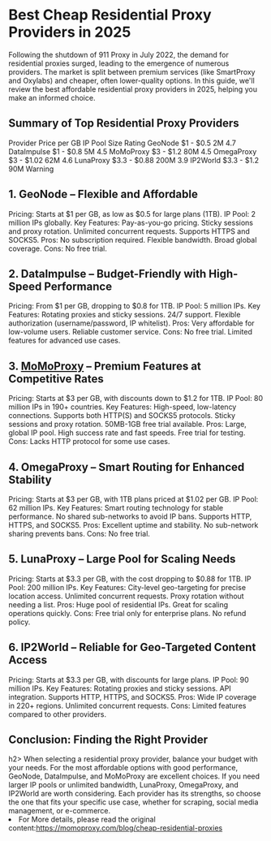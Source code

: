 <h1>Best Cheap Residential Proxy Providers in 2025</h1>

Following the shutdown of 911 Proxy in July 2022, the demand for residential proxies surged, leading to the emergence of numerous providers. The market is split between premium services (like SmartProxy and Oxylabs) and cheaper, often lower-quality options. In this guide, we'll review the best affordable residential proxy providers in 2025, helping you make an informed choice.

<h2>Summary of Top Residential Proxy Providers</h2>
Provider	Price per GB	IP Pool Size	Rating
GeoNode	$1 - $0.5	2M	4.7
DataImpulse	$1 - $0.8	5M	4.5
MoMoProxy	$3 - $1.2	80M	4.5
OmegaProxy	$3 - $1.02	62M	4.6
LunaProxy	$3.3 - $0.88	200M	3.9
IP2World	$3.3 - $1.2	90M	Warning

<h2>1. GeoNode – Flexible and Affordable</h2>
Pricing: Starts at $1 per GB, as low as $0.5 for large plans (1TB).
IP Pool: 2 million IPs globally.
Key Features:
Pay-as-you-go pricing.
Sticky sessions and proxy rotation.
Unlimited concurrent requests.
Supports HTTPS and SOCKS5.
Pros:
No subscription required.
Flexible bandwidth.
Broad global coverage.
Cons:
No free trial.

<h2>2. DataImpulse – Budget-Friendly with High-Speed Performance</h2>
Pricing: From $1 per GB, dropping to $0.8 for 1TB.
IP Pool: 5 million IPs.
Key Features:
Rotating proxies and sticky sessions.
24/7 support.
Flexible authorization (username/password, IP whitelist).
Pros:
Very affordable for low-volume users.
Reliable customer service.
Cons:
No free trial.
Limited features for advanced use cases.

<h2>3. <a href="https://momoproxy.com">MoMoProxy</a> – Premium Features at Competitive Rates</h2>
Pricing: Starts at $3 per GB, with discounts down to $1.2 for 1TB.
IP Pool: 80 million IPs in 190+ countries.
Key Features:
High-speed, low-latency connections.
Supports both HTTP(S) and SOCKS5 protocols.
Sticky sessions and proxy rotation.
50MB-1GB free trial available.
Pros:
Large, global IP pool.
High success rate and fast speeds.
Free trial for testing.
Cons:
Lacks HTTP protocol for some use cases.

<h2>4. OmegaProxy – Smart Routing for Enhanced Stability</h2>
Pricing: Starts at $3 per GB, with 1TB plans priced at $1.02 per GB.
IP Pool: 62 million IPs.
Key Features:
Smart routing technology for stable performance.
No shared sub-networks to avoid IP bans.
Supports HTTP, HTTPS, and SOCKS5.
Pros:
Excellent uptime and stability.
No sub-network sharing prevents bans.
Cons:
No free trial.

<h2>5. LunaProxy – Large Pool for Scaling Needs</h2>
Pricing: Starts at $3.3 per GB, with the cost dropping to $0.88 for 1TB.
IP Pool: 200 million IPs.
Key Features:
City-level geo-targeting for precise location access.
Unlimited concurrent requests.
Proxy rotation without needing a list.
Pros:
Huge pool of residential IPs.
Great for scaling operations quickly.
Cons:
Free trial only for enterprise plans.
No refund policy.

<h2>6. IP2World – Reliable for Geo-Targeted Content Access</h2>
Pricing: Starts at $3.3 per GB, with discounts for large plans.
IP Pool: 90 million IPs.
Key Features:
Rotating proxies and sticky sessions.
API integration.
Supports HTTP, HTTPS, and SOCKS5.
Pros:
Wide IP coverage in 220+ regions.
Unlimited concurrent requests.
Cons:
Limited features compared to other providers.

<h2>Conclusion: Finding the Right Provider</h2>h2>
When selecting a residential proxy provider, balance your budget with your needs. For the most affordable options with good performance, GeoNode, DataImpulse, and MoMoProxy are excellent choices. If you need larger IP pools or unlimited bandwidth, LunaProxy, OmegaProxy, and IP2World are worth considering. Each provider has its strengths, so choose the one that fits your specific use case, whether for scraping, social media management, or e-commerce.
<li> For More details, please read the original content:<a href="https://momoproxy.com/blog/cheap-residential-proxies">https://momoproxy.com/blog/cheap-residential-proxies</a></li>
